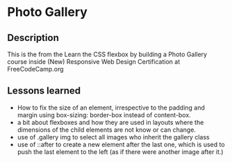 # Photo Gallery

## Description

This is the from the Learn the CSS flexbox by building a Photo Gallery course inside (New) Responsive Web Design Certification at FreeCodeCamp.org

## Lessons learned
- How to fix the size of an element, irrespective to the padding and margin using box-sizing: border-box instead of content-box.
- a bit about flexboxes and how they are used in layouts where the dimensions of the child elements are not know or can change.
- use of .gallery img to select all images who inherit the gallery class
- use of ::after to create a new element after the last one, which is used to push the last element to the left (as if there were another image after it.)

